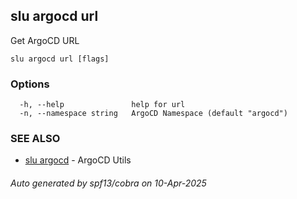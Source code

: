 ## slu argocd url

Get ArgoCD URL

```
slu argocd url [flags]
```

### Options

```
  -h, --help               help for url
  -n, --namespace string   ArgoCD Namespace (default "argocd")
```

### SEE ALSO

* [slu argocd](slu_argocd.md)	 - ArgoCD Utils

###### Auto generated by spf13/cobra on 10-Apr-2025
